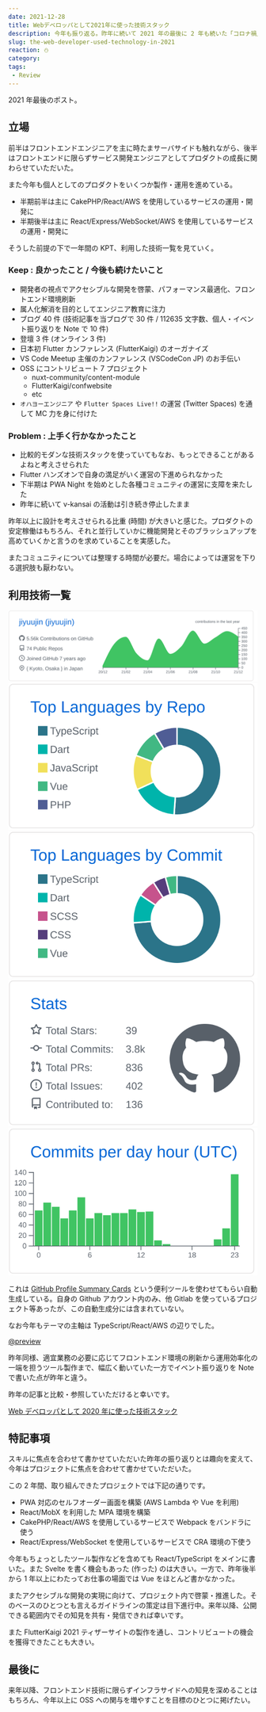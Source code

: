 ```yaml
---
date: 2021-12-28
title: Webデベロッパとして2021年に使った技術スタック
description: 今年も振り返る。昨年に続いて 2021 年の最後に 2 年も続いた「コロナ禍」な一年間を振り返る。
slug: the-web-developer-used-technology-in-2021
reaction: ⛄️
category: 
tags: 
 - Review
---
```


2021 年最後のポスト。

## 立場

前半はフロントエンドエンジニアを主に時たまサーバサイドも触れながら、後半はフロントエンドに限らずサービス開発エンジニアとしてプロダクトの成長に関わらせていただいた。

また今年も個人としてのプロダクトをいくつか製作・運用を進めている。

- 半期前半は主に CakePHP/React/AWS を使用しているサービスの運用・開発に
- 半期後半は主に React/Express/WebSocket/AWS を使用しているサービスの運用・開発に

そうした前提の下で一年間の KPT、利用した技術一覧を見ていく。

### Keep : 良かったこと / 今後も続けたいこと

- 開発者の視点でアクセシブルな開発を啓蒙、パフォーマンス最適化、フロントエンド環境刷新
- 属人化解消を目的としてエンジニア教育に注力
- ブログ 40 件 (技術記事を当ブログで 30 件 / 112635 文字数、個人・イベント振り返りを Note で 10 件)
- 登壇 3 件 (オンライン 3 件)
- 日本初 Flutter カンファレンス (FlutterKaigi) のオーガナイズ
- VS Code Meetup 主催のカンファレンス (VSCodeCon JP) のお手伝い
- OSS にコントリビュート 7 プロジェクト
    - nuxt-community/content-module
    - FlutterKaigi/confwebsite
    - etc
- `オハヨーエンジニア` や `Flutter Spaces Live!!` の運営 (Twitter Spaces) を通して MC 力を身に付けた

### Problem : 上手く行かなかったこと

- 比較的モダンな技術スタックを使っていてもなお、もっとできることがあるよねと考えさせられた
- Flutter ハンズオンで自身の満足がいく運営の下進められなかった
- 下半期は PWA Night を始めとした各種コミュニティの運営に支障を来たした
- 昨年に続いて v-kansai の活動は引き続き停止したまま

昨年以上に設計を考えさせられる比重 (時間) が大きいと感じた。プロダクトの安定稼働はもちろん、それと並行していかに機能開発とそのブラッシュアップを高めていくかと言うのを求めていることを実感した。

またコミュニティについては整理する時間が必要だ。場合によっては運営を下りる選択肢も厭わない。

## 利用技術一覧

[![](https://raw.githubusercontent.com/jiyuujin/github-profile-summary-cards/master/profile-summary-card-output/github/0-profile-details.svg)](https://github.com/vn7n24fzkq/github-profile-summary-cards)
[![](https://raw.githubusercontent.com/jiyuujin/github-profile-summary-cards/master/profile-summary-card-output/github/1-repos-per-language.svg)](https://github.com/vn7n24fzkq/github-profile-summary-cards) [![](https://raw.githubusercontent.com/jiyuujin/github-profile-summary-cards/master/profile-summary-card-output/github/2-most-commit-language.svg)](https://github.com/vn7n24fzkq/github-profile-summary-cards)
[![](https://raw.githubusercontent.com/jiyuujin/github-profile-summary-cards/master/profile-summary-card-output/github/3-stats.svg)](https://github.com/vn7n24fzkq/github-profile-summary-cards) [![](https://raw.githubusercontent.com/jiyuujin/github-profile-summary-cards/master/profile-summary-card-output/github/4-productive-time.svg)](https://github.com/vn7n24fzkq/github-profile-summary-cards)

これは [GitHub Profile Summary Cards](https://github.com/vn7n24fzkq/github-profile-summary-cards-example) という便利ツールを使わせてもらい自動生成している。自身の Github アカウント内のみ、他 Gitlab を使っているプロジェクト等あったが、この自動生成分には含まれていない。

なお今年もテーマの主軸は TypeScript/React/AWS の辺りでした。

[@preview](https://docs.google.com/spreadsheets/d/1ft-vSMBrJW9z--xdtgSHGkME_ph9i2hbHMRFwyG255s/edit?usp=sharing)

昨年同様、適宜業務の必要に応じてフロントエンド環境の刷新から運用効率化の一端を担うツール製作まで、幅広く動いていた一方でイベント振り返りを Note で書いた点が昨年と違う。

昨年の記事と比較・参照していただけると幸いです。

[Web デベロッパとして 2020 年に使った技術スタック](https://webneko.dev/posts/the-web-developer-used-technology-in-2020)

## 特記事項

スキルに焦点を合わせて書かせていただいた昨年の振り返りとは趣向を変えて、今年はプロジェクトに焦点を合わせて書かせていただいた。

この 2 年間、取り組んできたプロジェクトでは下記の通りです。

- PWA 対応のセルフオーダー画面を構築 (AWS Lambda や Vue を利用)
- React/MobX を利用した MPA 環境を構築
- CakePHP/React/AWS を使用しているサービスで Webpack をバンドラに使う
- React/Express/WebSocket を使用しているサービスで CRA 環境の下使う

今年もちょっとしたツール製作などを含めても React/TypeScript をメインに書いた。また Svelte を書く機会もあった (作った) のは大きい。一方で、昨年後半から 1 年以上にわたってお仕事の場面では Vue をほとんど書かなかった。

またアクセシブルな開発の実現に向けて、プロジェクト内で啓蒙・推進した。そのベースのひとつとも言えるガイドラインの策定は目下進行中。来年以降、公開できる範囲内でその知見を共有・発信できれば幸いです。

また FlutterKaigi 2021 ティザーサイトの製作を通し、コントリビュートの機会を獲得できたことも大きい。

## 最後に

来年以降、フロントエンド技術に限らずインフラサイドへの知見を深めることはもちろん、今年以上に OSS への関与を増やすことを目標のひとつに掲げたい。
